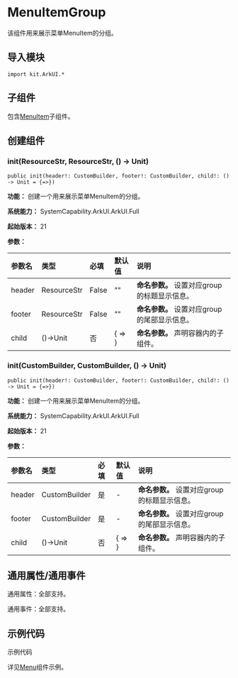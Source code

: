 # MenuItemGroup

该组件用来展示菜单MenuItem的分组。

## 导入模块

```cangjie
import kit.ArkUI.*
```

## 子组件

包含[MenuItem](./cj-menu-menuitem.md)子组件。

## 创建组件

### init(ResourceStr, ResourceStr, () -> Unit)

```cangjie
public init(header!: CustomBuilder, footer!: CustomBuilder, child!: () -> Unit = {=>})
```

**功能：** 创建一个用来展示菜单MenuItem的分组。

**系统能力：** SystemCapability.ArkUI.ArkUI.Full

**起始版本：** 21

**参数：**

|参数名|类型|必填|默认值|说明|
|:---|:---|:---|:---|:---|
|header|ResourceStr|False|""|**命名参数。** 设置对应group的标题显示信息。|
|footer|ResourceStr|False|""|**命名参数。** 设置对应group的尾部显示信息。|
|child|()->Unit|否|{ => }|**命名参数。** 声明容器内的子组件。|

### init(CustomBuilder, CustomBuilder, () -> Unit)

```cangjie
public init(header!: CustomBuilder, footer!: CustomBuilder, child!: () -> Unit = {=>})
```

**功能：** 创建一个用来展示菜单MenuItem的分组。

**系统能力：** SystemCapability.ArkUI.ArkUI.Full

**起始版本：** 21

**参数：**

|参数名|类型|必填|默认值|说明|
|:---|:---|:---|:---|:---|
|header|CustomBuilder|是|-|**命名参数。** 设置对应group的标题显示信息。|
|footer|CustomBuilder|是|-|**命名参数。** 设置对应group的尾部显示信息。|
|child|()->Unit|否|{ => }|**命名参数。** 声明容器内的子组件。|

## 通用属性/通用事件

通用属性：全部支持。

通用事件：全部支持。

## 示例代码

示例代码

详见[Menu](cj-menu-menu.md#示例代码)组件示例。
